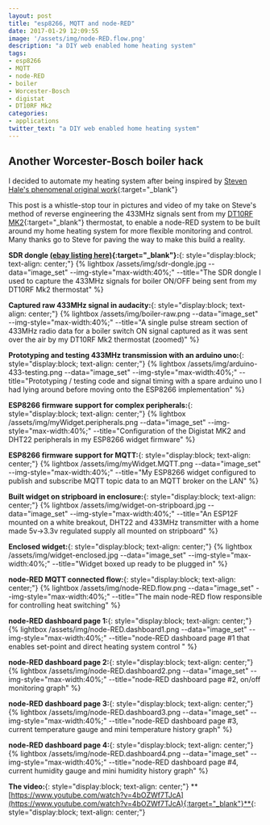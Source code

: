 ```yaml
---
layout: post
title: "esp8266, MQTT and node-RED"
date: 2017-01-29 12:09:55
image: '/assets/img/node-RED.flow.png' 
description: "a DIY web enabled home heating system"
tags:
- esp8266
- MQTT
- node-RED
- boiler
- Worcester-Bosch
- digistat
- DT10RF Mk2
categories:
- applications
twitter_text: "a DIY web enabled home heating system"
---
```


## Another Worcester-Bosch boiler hack
I decided to automate my heating system after being inspired by [Steven Hale's phenomenal original work](http://www.stevenhale.co.uk/main/2013/08/home-automation-reverse-engineering-a-worcester-bosch-dt10rf-wireless-thermostat/){:target="_blank"}

This post is a whistle-stop tour in pictures and video of my take on Steve's method of reverse engineering the 433MHz signals sent from my [DT10RF MK2](https://www.worcester-bosch.co.uk/professional/support/documents/worcester-dt10rf-installation-instructions){:target="_blank"} thermostat, to enable a node-RED system to be built around my home heating system for more flexible monitoring and control. Many thanks go to Steve for paving the way to make this build a reality.

**SDR dongle [(ebay listing here)](http://www.ebay.co.uk/itm/252674906658){:target="_blank"}:**{: style="display:block; text-align: center;"}
{% lightbox /assets/img/sdr-dongle.jpg --data="image_set" --img-style="max-width:40%;" --title="The SDR dongle I used to capture the 433MHz signals for boiler ON/OFF being sent from my DT10RF Mk2 thermostat" %}

**Captured raw 433MHz signal in audacity:**{: style="display:block; text-align: center;"}
{% lightbox /assets/img/boiler-raw.png --data="image_set" --img-style="max-width:40%;" --title="A single pulse stream section of 433MHz radio data for a boiler switch ON signal captured as it was sent over the air by my DT10RF Mk2 thermostat (zoomed)" %}

**Prototyping and testing 433MHz transmission with an arduino uno:**{: style="display:block; text-align: center;"}
{% lightbox /assets/img/arduino-433-testing.png --data="image_set" --img-style="max-width:40%;" --title="Prototyping / testing code and signal timing with a spare arduino uno I had lying around before moving onto the ESP8266 implementation" %}

**ESP8266 firmware support for complex peripherals:**{: style="display:block; text-align: center;"}
{% lightbox /assets/img/myWidget.peripherals.png --data="image_set" --img-style="max-width:40%;" --title="Configuration of the Digistat MK2 and DHT22 peripherals in my ESP8266 widget firmware" %}

**ESP8266 firmware support for MQTT:**{: style="display:block; text-align: center;"}
{% lightbox /assets/img/myWidget.MQTT.png --data="image_set" --img-style="max-width:40%;" --title="My ESP8266 widget configured to publish and subscribe MQTT topic data to an MQTT broker on the LAN" %}

**Built widget on stripboard in enclosure:**{: style="display:block; text-align: center;"}
{% lightbox /assets/img/widget-on-stripboard.jpg --data="image_set" --img-style="max-width:40%;" --title="An ESP12F mounted on a white breakout, DHT22 and 433MHz transmitter with a home made 5v->3.3v regulated supply all mounted on stripboard" %}

**Enclosed widget:**{: style="display:block; text-align: center;"}
{% lightbox /assets/img/widget-enclosed.jpg --data="image_set" --img-style="max-width:40%;" --title="Widget boxed up ready to be plugged in" %}

**node-RED MQTT connected flow:**{: style="display:block; text-align: center;"}
{% lightbox /assets/img/node-RED.flow.png --data="image_set" --img-style="max-width:40%;" --title="The main node-RED flow responsible for controlling heat switching" %}

**node-RED dashboard page 1:**{: style="display:block; text-align: center;"}
{% lightbox /assets/img/node-RED.dashboard1.png --data="image_set" --img-style="max-width:40%;" --title="node-RED dashboard page #1 that enables set-point and direct heating system control " %}

**node-RED dashboard page 2:**{: style="display:block; text-align: center;"}
{% lightbox /assets/img/node-RED.dashboard2.png --data="image_set" --img-style="max-width:40%;" --title="node-RED dashboard page #2, on/off monitoring graph" %}

**node-RED dashboard page 3:**{: style="display:block; text-align: center;"}
{% lightbox /assets/img/node-RED.dashboard3.png --data="image_set" --img-style="max-width:40%;" --title="node-RED dashboard page #3, current temperature gauge and mini temperature history graph" %}

**node-RED dashboard page 4:**{: style="display:block; text-align: center;"}
{% lightbox /assets/img/node-RED.dashboard4.png --data="image_set" --img-style="max-width:40%;" --title="node-RED dashboard page #4, current humidity gauge and mini humidity history graph" %}

**The video:**{: style="display:block; text-align: center;"}
**[https://www.youtube.com/watch?v=4bOZWf7TJcA](https://www.youtube.com/watch?v=4bOZWf7TJcA){:target="_blank"}**{: style="display:block; text-align: center;"}